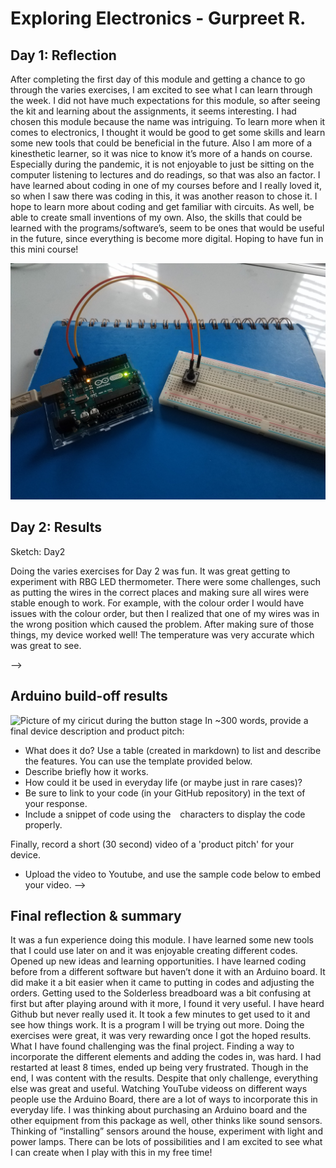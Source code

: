 # Exploring Electronics - Gurpreet R.
<!--
Welcome to your project page for Electronics for the Rest of Us. You'll use this page to describe and showcase your work throughout the module. 
A place for each deliverable has been created below for you in this markdown document. 
Note that comments (such as this) will not appear in the final markdown document (which you can view with the "Preview" button).
-->


## Day 1: Reflection

After completing the first day of this module and getting a chance to go through the varies exercises, I am excited to see what I can learn through the week. I did not have much expectations for this module, so after seeing the kit and learning about the assignments, it seems interesting. I had chosen this module because the name was intriguing. To learn more when it comes to electronics, I thought it would be good to get some skills and learn some new tools that could be beneficial in the future. Also I am more of a kinesthetic learner, so it was nice to know it’s more of a hands on course. Especially during the pandemic, it is not enjoyable to just be sitting on the computer listening to lectures and do readings, so that was also an factor. I have learned about coding in one of my courses before and I really loved it, so when I saw there was coding in this, it was another reason to chose it. I hope to learn more about coding and get familiar with circuits. As well, be able to create small inventions of my own. Also, the skills that could be learned with the programs/software’s, seem to be ones that would be useful in the future, since everything is become more digital. Hoping to have fun in this mini course! 

<!--
Inserting an image takes the form: 
![image alt text](url/to/photo "Logo Title Text")
See the following webpage for more information: https://github.com/adam-p/markdown-here/wiki/Markdown-Cheatsheet#images
Replace the elements below to insert your picture.
--> 
![Picture of my ciricut during the button stage](images/day1.jpg "This is my Button snap from today!")

## Day 2: Results
Sketch:  Day2

Doing the varies exercises for Day 2 was fun. It was great getting to experiment with RBG LED thermometer. There were some challenges, such as putting the wires in the correct places and making sure all wires were stable enough to work. For example, with the colour order I would have issues with the colour order, but then I realized that one of my wires was in the wrong position which caused the problem. After making sure of those things, my device worked well! The temperature was very accurate which was great to see.


-->

## Arduino build-off results
![Picture of my ciricut during the button stage](images/tables.png "Table of Features!")
In ~300 words, provide a final device description and product pitch: 
- What does it do? Use a table (created in markdown) to list and describe the features. You can use the template provided below. 
- Describe briefly how it works.
- How could it be used in everyday life (or maybe just in rare cases)? 
- Be sure to link to your code (in your GitHub repository) in the text of your response.
- Include a snippet of code using the ``` ``` characters to display the code properly. 

Finally, record a short (30 second) video of a 'product pitch' for your device. 
- Upload the video to Youtube, and use the sample code below to embed your video.
-->

## Final reflection & summary
  It was a fun experience doing this module. I have learned some new tools that I could use later on and it was enjoyable creating different codes. Opened up new ideas and learning opportunities. I have learned coding before from a different software but haven’t done it with an Arduino board. It did make it a bit easier when it came to putting in codes and adjusting the orders. Getting used to the Solderless breadboard was a bit confusing at first but after playing around with it more, I found it very useful. I have heard Github but never really used it. It took a few minutes to get used to it and see how things work. It is a program I will be trying out more. Doing the exercises were great, it was very rewarding once I got the hoped results. What I have found challenging was the final project. Finding a way to incorporate the different elements and adding the codes in, was hard. I had restarted at least 8 times, ended up being very frustrated. Though in the end, I was content with the results. Despite that only challenge, everything else was great and useful. Watching YouTube videoss on different ways people use the Arduino Board, there are a lot of ways to incorporate this in everyday life. I was thinking about purchasing an Arduino board and the other equipment from this package as well, other thinks like sound sensors. Thinking of “installing” sensors around the house, experiment with light and power lamps. There can be lots of possibilities and I am excited to see what I can create when I play with this in my free time!
